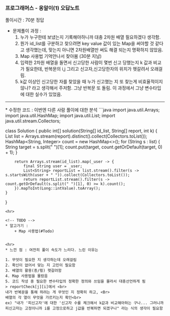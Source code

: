 ### 프로그래머스 - 옹알이(1) 오답노트

풀이시간 : 70분 정답
* 문제풀이 과정 :
    1. 누가 누구한테 보냈는지 기록해야하니까 대충 2차원 배열 필요하겠다 생각함.
    2. 뭔가 id_list를 구분하고 찾으려면 key value 값이 있는 Map을 써야할 것 같다고 생각했는데, 맞는지 아니면 2차원배열만 써도 해결 되는지 명확하지 않았음.
    3. Map 사용법 기억안나서 찾아봄 (30분 지남)
    4. 입력한 2차원 배열을 돌면서 신고당한 사람이 몇번 신고 당했는지 k 값과 비교가 필요한데, 반복문의 i,j 그리고 신고자,신고당한자의 위치가 헷갈려서 오래걸림.
    5. k값 이상인 신고당한 자를 찾았을 때 누가 신고했는 지 또 찾는게 비효율적이지 않나? 라고 생각해서 주저함. 그냥 반복문 또 돌림. 이 과정에서 그냥 변수타입에 대한 실수가 있었음.

<hr/>
<!-- TODO -->
* 수정한 코드 : 이번엔 다른 사람 풀이에 대한 분석
```java
import java.util.Arrays;
import java.util.HashMap;
import java.util.List;
import java.util.stream.Collectors;

class Solution {
    public int[] solution(String[] id_list, String[] report, int k) {
        List<String> list = Arrays.stream(report).distinct().collect(Collectors.toList());
        HashMap<String, Integer> count = new HashMap<>();
        for (String s : list) {
            String target = s.split(" ")[1];
            count.put(target, count.getOrDefault(target, 0) + 1);
        }

        return Arrays.stream(id_list).map(_user -> {
            final String user = _user;
            List<String> reportList = list.stream().filter(s -> s.startsWith(user + " ")).collect(Collectors.toList());
            return reportList.stream().filter(s -> count.getOrDefault(s.split(" ")[1], 0) >= k).count();
        }).mapToInt(Long::intValue).toArray();
    }
}
```
<hr>

<!-- TODO -->
* 알고가기 : 
    + Map 사용법(#Todo)


<hr>
* 느낀 점 : 여전히 풀이 속도가 느리다. 느린 이유는 

1. 무엇이 필요한 지 생각하는데 오래걸림
2. 확신이 없어서 맞는 지 고민이 필요함
3. 배열의 활용(종/횡) 헷갈려함
4. Map 사용법을 몰랐음
5. 코드 작성 중 필요한 변수타입의 정확한 정의와 쓰임을 몰라서 대충선언하게 됨 
> reportCheck[j][i]에서 <br> 
내가 반복문을 통해 하려는 게 무엇인 지 정확히 하고, <Br>
배열의 각 열이 무엇을 가르키는지 확인<br>
ex) "내가 '피신고자'에 대한 '신고자 수를 체크해서 k값과 비교해아하는 구나... 그러니까 피신고자는 고정이니까 i를 고정으로하고 j값을 반복하면 되겠구나" 라는 식의 생각이 필요함